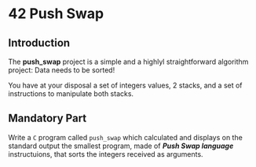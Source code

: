 # 42 Push Swap


## Introduction

The **push_swap**  project is a simple and a highlyl straightforward algorithm project: Data needs to be sorted!<br>

You have at your disposal a set of integers values, 2 stacks, and a set of instructions to manipulate both stacks.<br>

## Mandatory Part

Write a `C` program called `push_swap` which calculated and displays on the standard output the smallest program, made of ***Push Swap language*** instructuions, that sorts the integers received as arguments.

